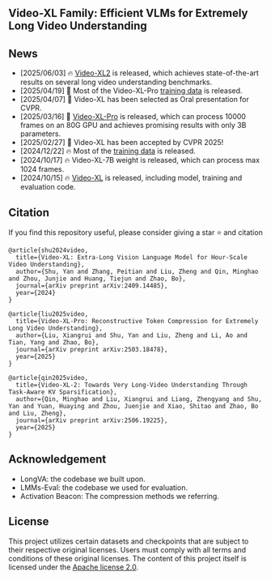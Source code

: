 
## Video-XL Family: Efficient VLMs for Extremely Long Video Understanding


## News
- [2025/06/03] 🔥 [Video-XL2](Video-XL-2) is released, which achieves state-of-the-art results on several long video understanding benchmarks.
- [2025/04/19] 🎉 Most of the Video-XL-Pro [training data](https://huggingface.co/datasets/lxr2003/Video-XL-Pro-Training/tree/main) is released.
- [2025/04/07] 🎉 Video-XL has been selected as Oral presentation for CVPR.  
- [2025/03/16] 🎉 [Video-XL-Pro](Video-XL-Pro) is released, which can process 10000 frames on an 80G GPU and achieves promising results with only 3B parameters.
- [2025/02/27] 🎉 Video-XL has been accepted by CVPR 2025!
- [2024/12/22] 🔥 Most of the [training data](https://huggingface.co/datasets/sy1998/Video_XL_Training/tree/main) is released. 
- [2024/10/17] 🔥 Video-XL-7B weight is released, which can process max 1024 frames. 
- [2024/10/15] 🔥 [Video-XL](Video-XL) is released,  including model, training and evaluation code.



## Citation
If you find this repository useful, please consider giving a star :star: and citation

```
@article{shu2024video,
  title={Video-XL: Extra-Long Vision Language Model for Hour-Scale Video Understanding},
  author={Shu, Yan and Zhang, Peitian and Liu, Zheng and Qin, Minghao and Zhou, Junjie and Huang, Tiejun and Zhao, Bo},
  journal={arXiv preprint arXiv:2409.14485},
  year={2024}
}

@article{liu2025video,
  title={Video-XL-Pro: Reconstructive Token Compression for Extremely Long Video Understanding},
  author={Liu, Xiangrui and Shu, Yan and Liu, Zheng and Li, Ao and Tian, Yang and Zhao, Bo},
  journal={arXiv preprint arXiv:2503.18478},
  year={2025}
}

@article{qin2025video,
  title={Video-XL-2: Towards Very Long-Video Understanding Through Task-Aware KV Sparsification},
  author={Qin, Minghao and Liu, Xiangrui and Liang, Zhengyang and Shu, Yan and Yuan, Huaying and Zhou, Juenjie and Xiao, Shitao and Zhao, Bo and Liu, Zheng},
  journal={arXiv preprint arXiv:2506.19225},
  year={2025}
}
```

## Acknowledgement
- LongVA: the codebase we built upon. 
- LMMs-Eval: the codebase we used for evaluation.
- Activation Beacon: The compression methods we referring.

## License
This project utilizes certain datasets and checkpoints that are subject to their respective original licenses. Users must comply with all terms and conditions of these original licenses.
The content of this project itself is licensed under the [Apache license 2.0](./LICENSE).




